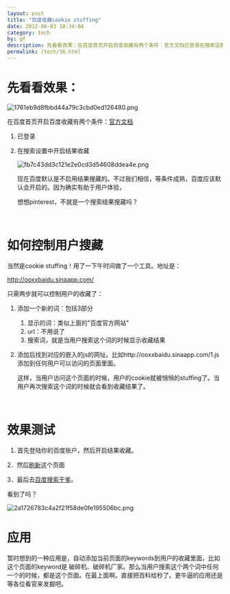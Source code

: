 ```yaml
---
layout: post
title: "百度收藏cookie stuffing"
date: 2012-06-03 18:34:04
category: tech
by: gf
description: 先看看效果：在百度首页开启百度收藏有两个条件：官方文档已登录在搜索设置中开启结果收藏现在百度默认是不启用结果搜藏的。不过我们相信，等条件成熟，百度应该默认会开启的
permalink: /tech/36.html
---
```

# 先看看效果： #

![1761eb9d8fbbd44a79c3cbd0ed126480.png][]

在百度首页开启百度收藏有两个条件：[官方文档][Link 1]

1.  已登录
2.  在搜索设置中开启结果收藏
    
    ![fb7c43dd3c121e2e0cd3d54608ddea4e.png][]
    
    现在百度默认是不启用结果搜藏的。不过我们相信，等条件成熟，百度应该默认会开启的。因为确实有助于用户体验，
    
    想想pinterest，不就是一个搜索结果搜藏吗？
    
     

# 如何控制用户搜藏 #

当然是cookie stuffing！用了一下午时间做了一个工具。地址是：

http://ooxxbaidu.sinaapp.com/

只需两步就可以控制用户的收藏了：

1.  添加一个新的词：包括3部分
    
    1.  显示的词：类似上面的"百度官方网站"
    2.  url：不用说了
    3.  搜索词，就是当用户搜索这个词的时候显示收藏结果
2.  添加后找到对应的嵌入的js的网址。比如http://ooxxbaidu.sinaapp.com/1.js 添加到任何用户可以访问的页面里面。
    
    <script src="嵌入的js的网址"></script> 这样，当用户访问这个页面的时候，用户的cookie就被悄悄的stuffing了。当用户再次搜索这个词的时候就会看到收藏结果了。
    
     

# 效果测试 #

1. 首先登陆你的百度账户，然后开启结果收藏。

2．然后[刷新][Link 2]这个页面

3．最后去[百度搜索干爹][Link 3]。

看到了吗？

![2a1726783c4a2f21f58de0fe195506bc.png][]

# 应用 #

暂时想到的一种应用是，自动添加当前页面的keywords到用户的收藏里面，比如这个页面的keyword是 破碎机、破碎机厂家。那么当用户搜索这个两个词中任何一个的时候，都是这个页面。在最上面啊。直接把百科给秒了。更牛逼的应用还是等各位看官来发掘吧。


[1761eb9d8fbbd44a79c3cbd0ed126480.png]: http://www.gfzj.us/gfzjus_blog/tech/2014-10-22/1761eb9d8fbbd44a79c3cbd0ed126480.png
[Link 1]: http://www.baidu.com/search/favo/help.html
[fb7c43dd3c121e2e0cd3d54608ddea4e.png]: http://www.gfzj.us/gfzjus_blog/tech/2014-10-22/fb7c43dd3c121e2e0cd3d54608ddea4e.png
[Link 2]: http://gfzj.sinaapp.com/285.html
[Link 3]: http://www.baidu.com/s?wd=干爹
[2a1726783c4a2f21f58de0fe195506bc.png]: http://www.gfzj.us/gfzjus_blog/tech/2014-10-22/2a1726783c4a2f21f58de0fe195506bc.png
